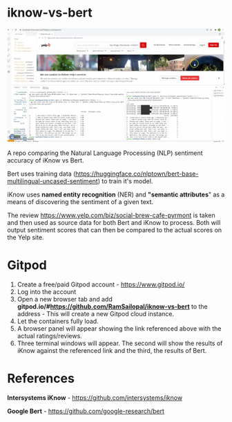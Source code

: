 # iknow-vs-bert

![Alt text](iknow-bert.webp?raw=true "iKnow vs Bert")

A repo comparing the Natural Language Processing (NLP) sentiment accuracy of iKnow vs Bert. 

Bert uses training data (https://huggingface.co/nlptown/bert-base-multilingual-uncased-sentiment) to train it's model.

iKnow uses **named entity recognition** (NER) and **"semantic attributes**" as a means of discovering the sentiment of a given text.

The review https://www.yelp.com/biz/social-brew-cafe-pyrmont is taken and then used as source data for both Bert and iKnow to process. Both will output sentiment scores that can then be compared to the actual scores on the Yelp site.

 # Gitpod
   
1) Create a free/paid Gitpod account - https://www.gitpod.io/
2) Log into the account
3) Open a new browser tab and add **gitpod.io/#https://github.com/RamSailopal/iknow-vs-bert** to the address - This will create a new Gitpod cloud instance.
4) Let the containers fully load.
5) A browser panel will appear showing the link referenced above with the actual ratings/reviews.
6) Three terminal windows will appear. The second will show the results of iKnow against the referenced link and the third, the results of Bert.

# References

**Intersystems iKnow** - https://github.com/intersystems/iknow

**Google Bert** - https://github.com/google-research/bert
